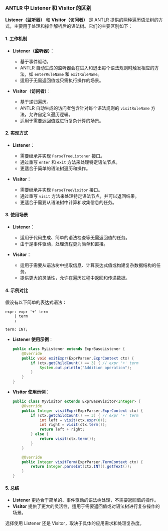 ### ANTLR 中 Listener 和 Visitor 的区别

**Listener（监听器）** 和 **Visitor（访问者）** 是 ANTLR 提供的两种遍历语法树的方式，主要用于处理和操作解析后的语法树。它们的主要区别如下：

#### 1. 工作机制

- **Listener（监听器）**：

  - 基于事件驱动。
  - ANTLR 自动生成的监听器会在进入和退出每个语法规则时触发相应的方法，如 `enterRuleName` 和 `exitRuleName`。
  - 适用于无需返回值或只需执行操作的场景。

- **Visitor（访问者）**：
  - 基于递归遍历。
  - ANTLR 自动生成的访问者包含针对每个语法规则的 `visitRuleName` 方法，允许自定义遍历逻辑。
  - 适用于需要返回值或进行复杂计算的场景。

#### 2. 实现方式

- **Listener**：

  - 需要继承并实现 `ParseTreeListener` 接口。
  - 通过重写 `enter` 和 `exit` 方法来处理特定语法节点。
  - 更适合于简单的语法树遍历和操作。

- **Visitor**：
  - 需要继承并实现 `ParseTreeVisitor` 接口。
  - 通过重写 `visit` 方法来处理特定语法节点，并可以返回结果。
  - 更适合于需要从语法树中计算和收集信息的任务。

#### 3. 使用场景

- **Listener**：

  - 适用于代码生成、简单的语法检查等无需返回值的任务。
  - 由于是事件驱动，处理流程更为简单和直接。

- **Visitor**：
  - 适用于需要从语法树中提取信息、计算表达式值或构建复杂数据结构的任务。
  - 提供更大的灵活性，允许在遍历过程中返回和传递数据。

#### 4. 示例对比

假设有以下简单的表达式语法：

```antlr
expr: expr '+' term
    | term
    ;

term: INT;
```

- **Listener 使用示例**：

  ```java
  public class MyListener extends ExprBaseListener {
      @Override
      public void exitExpr(ExprParser.ExprContext ctx) {
          if (ctx.getChildCount() == 3) { // expr '+' term
              System.out.println("Addition operation");
          }
      }
  }
  ```

- **Visitor 使用示例**：

  ```java
  public class MyVisitor extends ExprBaseVisitor<Integer> {
      @Override
      public Integer visitExpr(ExprParser.ExprContext ctx) {
          if (ctx.getChildCount() == 3) { // expr '+' term
              int left = visit(ctx.expr(0));
              int right = visit(ctx.term());
              return left + right;
          } else {
              return visit(ctx.term());
          }
      }

      @Override
      public Integer visitTerm(ExprParser.TermContext ctx) {
          return Integer.parseInt(ctx.INT().getText());
      }
  }
  ```

#### 5. 总结

- **Listener** 更适合于简单的、事件驱动的语法树处理，不需要返回值的操作。
- **Visitor** 提供了更大的灵活性，适用于需要返回值或对语法树进行复杂操作的场景。

选择使用 Listener 还是 Visitor，取决于具体的应用需求和处理复杂度。
